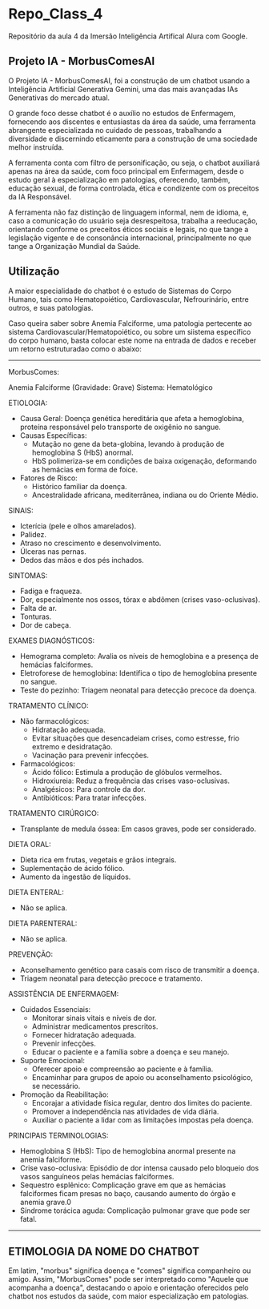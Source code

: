 # Repo_Class_4
Repositório da aula 4 da Imersão Inteligência Artifical Alura com Google.

## Projeto IA - MorbusComesAI
 O Projeto IA - MorbusComesAI, foi a construção de um chatbot usando a Inteligência Artificial Generativa Gemini, uma das mais avançadas IAs Generativas do mercado atual.

 O grande foco desse chatbot é o auxílio no estudos de Enfermagem, fornecendo aos discentes e entusiastas da área da saúde, uma ferramenta abrangente especializada no cuidado de pessoas, trabalhando a diversidade e discernindo eticamente para a construção de uma sociedade melhor instruída.
 
 A ferramenta conta com filtro de personificação, ou seja, o chatbot auxiliará apenas na área da saúde, com foco principal em Enfermagem, desde o estudo geral à especialização em patologias, oferecendo, também, educação sexual, de forma controlada, ética e condizente com os preceitos da IA Responsável.
 
 A ferramenta não faz distinção de linguagem informal, nem de idioma, e, caso a comunicação do usuário seja desrespeitosa, trabalha a reeducação, orientando conforme os preceitos éticos sociais e legais, no que tange a legislação vigente e de consonância internacional, principalmente no que tange a Organização Mundial da Saúde.
 
## Utilização
 A maior especialidade do chatbot é o estudo de Sistemas do Corpo Humano, tais como Hematopoiético, Cardiovascular, Nefrourinário, entre outros, e suas patologias.

 Caso queira saber sobre Anemia Falciforme, uma patologia pertecente ao sistema Cardiovascular/Hematopoiético, ou sobre um siistema específico do corpo humano, basta colocar este nome na entrada de dados e receber um retorno estruturadao como o abaixo:

 ----------------------------------------------------------
 MorbusComes:
 
 Anemia Falciforme (Gravidade: Grave)
 Sistema: Hematológico 
 
 ETIOLOGIA:
 - Causa Geral: Doença genética hereditária que afeta a hemoglobina, proteína responsável pelo transporte de oxigênio no sangue.
 - Causas Específicas: 
   - Mutação no gene da beta-globina, levando à produção de hemoglobina S (HbS) anormal.
   - HbS polimeriza-se em condições de baixa oxigenação, deformando as hemácias em forma de foice.
 - Fatores de Risco: 
    - Histórico familiar da doença.
    - Ancestralidade africana, mediterrânea, indiana ou do Oriente Médio.
 
 SINAIS:
  - Icterícia (pele e olhos amarelados).
  - Palidez.
  - Atraso no crescimento e desenvolvimento.
  - Úlceras nas pernas.
  - Dedos das mãos e dos pés inchados.
 
 SINTOMAS:
  - Fadiga e fraqueza.
  - Dor, especialmente nos ossos, tórax e abdômen (crises vaso-oclusivas).
  - Falta de ar.
  - Tonturas.
  - Dor de cabeça.
 
 EXAMES DIAGNÓSTICOS:
  - Hemograma completo: Avalia os níveis de hemoglobina e a presença de hemácias falciformes.
  - Eletroforese de hemoglobina: Identifica o tipo de hemoglobina presente no sangue.
  - Teste do pezinho: Triagem neonatal para detecção precoce da doença.
 
 TRATAMENTO CLÍNICO:
 - Não farmacológicos: 
   - Hidratação adequada.
   - Evitar situações que desencadeiam crises, como estresse, frio extremo e desidratação.
   - Vacinação para prevenir infecções.
 - Farmacológicos: 
   - Ácido fólico: Estimula a produção de glóbulos vermelhos.
   - Hidroxiureia: Reduz a frequência das crises vaso-oclusivas.
   - Analgésicos: Para controle da dor.
   - Antibióticos: Para tratar infecções.
 
 TRATAMENTO CIRÚRGICO:
 - Transplante de medula óssea: Em casos graves, pode ser considerado.
 
 DIETA ORAL:
 - Dieta rica em frutas, vegetais e grãos integrais.
 - Suplementação de ácido fólico.
 - Aumento da ingestão de líquidos.
 
 DIETA ENTERAL:
 - Não se aplica.
 
 DIETA PARENTERAL:
 - Não se aplica.
 
 PREVENÇÃO:
 - Aconselhamento genético para casais com risco de transmitir a doença.
 - Triagem neonatal para detecção precoce e tratamento.
 
 ASSISTÊNCIA DE ENFERMAGEM:
 - Cuidados Essenciais: 
    - Monitorar sinais vitais e níveis de dor.
    - Administrar medicamentos prescritos.
    - Fornecer hidratação adequada.
    - Prevenir infecções.
    - Educar o paciente e a família sobre a doença e seu manejo.
 - Suporte Emocional: 
   - Oferecer apoio e compreensão ao paciente e à família.
   - Encaminhar para grupos de apoio ou aconselhamento psicológico, se necessário.
 - Promoção da Reabilitação: 
    - Encorajar a atividade física regular, dentro dos limites do paciente.
    - Promover a independência nas atividades de vida diária.
    - Auxiliar o paciente a lidar com as limitações impostas pela doença.
 
 PRINCIPAIS TERMINOLOGIAS:
 - Hemoglobina S (HbS): Tipo de hemoglobina anormal presente na anemia falciforme.
 - Crise vaso-oclusiva: Episódio de dor intensa causado pelo bloqueio dos vasos sanguíneos pelas hemácias falciformes.
 - Sequestro esplênico: Complicação grave em que as hemácias falciformes ficam presas no baço, causando aumento do órgão e anemia grave.0
 - Síndrome torácica aguda: Complicação pulmonar grave que pode ser fatal. 
 
 ----------------------------------------------------------

## ETIMOLOGIA DA NOME DO CHATBOT

 Em latim, "morbus" significa doença e "comes" significa companheiro ou amigo. Assim, "MorbusComes" pode ser interpretado como "Aquele que acompanha a doença", destacando o apoio e orientação oferecidos pelo chatbot nos estudos da saúde, com maior especialização em patologias.
